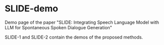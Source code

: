 # SLIDE-demo

Demo page of the paper "SLIDE: Integrating Speech Language Model with LLM for Spontaneous Spoken Dialogue Generation"

SLIDE-1 and SLIDE-2 contain the demos of the proposed methods.
